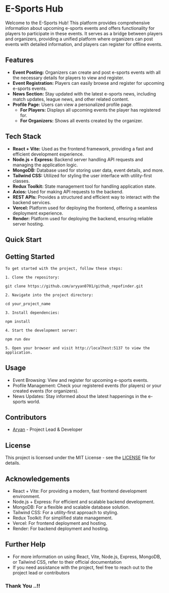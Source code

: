 # E-Sports Hub

Welcome to the E-Sports Hub! This platform provides comprehensive information about upcoming e-sports events and offers functionality for players to participate in these events. It serves as a bridge between players and organizers, providing a unified platform where organizers can post events with detailed information, and players can register for offline events.

## Features

- **Event Posting:** Organizers can create and post e-sports events with all the necessary details for players to view and register.
- **Event Registration:** Players can easily browse and register for upcoming e-sports events.
- **News Section:** Stay updated with the latest e-sports news, including match updates, league news, and other related content.
- **Profile Page:** Users can view a personalized profile page. 
  - **For Players:** Displays all upcoming events the player has registered for.
  - **For Organizers:** Shows all events created by the organizer.

## Tech Stack

- **React + Vite:** Used as the frontend framework, providing a fast and efficient development experience.
- **Node.js + Express:** Backend server handling API requests and managing the application logic.
- **MongoDB:** Database used for storing user data, event details, and more.
- **Tailwind CSS:** Utilized for styling the user interface with utility-first classes.
- **Redux Toolkit:** State management tool for handling application state.
- **Axios:** Used for making API requests to the backend.
- **REST APIs:** Provides a structured and efficient way to interact with the backend services.
- **Vercel:** Platform used for deploying the frontend, offering a seamless deployment experience.
- **Render:** Platform used for deploying the backend, ensuring reliable server hosting.

## Quick Start

## Getting Started

```
To get started with the project, follow these steps:

1. Clone the repository:
   
git clone https://github.com/aryyan0701/github_repofinder.git

2. Navigate into the project directory:
   
cd your_project_name

3. Install dependencies:
   
npm install

4. Start the development server:
   
npm run dev

5. Open your browser and visit http://localhost:5137 to view the application.
```

## Usage

- Event Browsing: View and register for upcoming e-sports events.
- Profile Management: Check your registered events (for players) or your created events (for organizers).
- News Updates: Stay informed about the latest happenings in the e-sports world.

## Contributors

- [Aryan](https://github.com/aryyan0701) - Project Lead & Developer

## License

This project is licensed under the MIT License - see the [LICENSE](LICENSE) file for details.

## Acknowledgements

- React + Vite: For providing a modern, fast frontend development environment.
- Node.js + Express: For efficient and scalable backend development.
- MongoDB: For a flexible and scalable database solution.
- Tailwind CSS: For a utility-first approach to styling.
- Redux Toolkit: For simplified state management.
- Vercel: For frontend deployment and hosting.
- Render: For backend deployment and hosting.

## Further Help

- For more information on using React, Vite, Node.js, Express, MongoDB, or Tailwind CSS, refer to their official documentation
- If you need assistance with the project, feel free to reach out to the project lead or contributors

### Thank You ..!!
